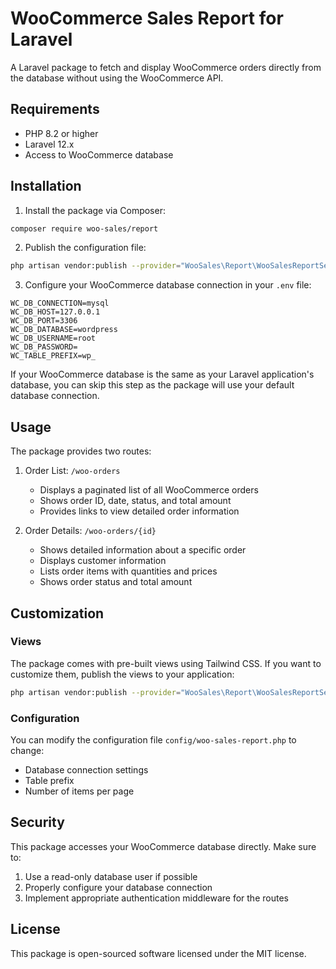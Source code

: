 # WooCommerce Sales Report for Laravel

A Laravel package to fetch and display WooCommerce orders directly from the database without using the WooCommerce API.

## Requirements

- PHP 8.2 or higher
- Laravel 12.x
- Access to WooCommerce database

## Installation

1. Install the package via Composer:

```bash
composer require woo-sales/report
```

2. Publish the configuration file:

```bash
php artisan vendor:publish --provider="WooSales\Report\WooSalesReportServiceProvider"
```

3. Configure your WooCommerce database connection in your `.env` file:

```env
WC_DB_CONNECTION=mysql
WC_DB_HOST=127.0.0.1
WC_DB_PORT=3306
WC_DB_DATABASE=wordpress
WC_DB_USERNAME=root
WC_DB_PASSWORD=
WC_TABLE_PREFIX=wp_
```

If your WooCommerce database is the same as your Laravel application's database, you can skip this step as the package will use your default database connection.

## Usage

The package provides two routes:

1. Order List: `/woo-orders`
   - Displays a paginated list of all WooCommerce orders
   - Shows order ID, date, status, and total amount
   - Provides links to view detailed order information

2. Order Details: `/woo-orders/{id}`
   - Shows detailed information about a specific order
   - Displays customer information
   - Lists order items with quantities and prices
   - Shows order status and total amount

## Customization

### Views

The package comes with pre-built views using Tailwind CSS. If you want to customize them, publish the views to your application:

```bash
php artisan vendor:publish --provider="WooSales\Report\WooSalesReportServiceProvider" --tag="views"
```

### Configuration

You can modify the configuration file `config/woo-sales-report.php` to change:

- Database connection settings
- Table prefix
- Number of items per page

## Security

This package accesses your WooCommerce database directly. Make sure to:

1. Use a read-only database user if possible
2. Properly configure your database connection
3. Implement appropriate authentication middleware for the routes

## License

This package is open-sourced software licensed under the MIT license. 